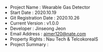 - Project Name          : Wearable Gas Detector 
- Start Date            : 2020.10.19
- Git Registration Date : 2020.10.26
- Current Version       : v1.0.0
- Developer             : Jinseong Jeon
- Email Address         : aimer120@nate.com
- Property Rights       : Nau Tech & TelcokoreaIS
- Project Summary
  :
